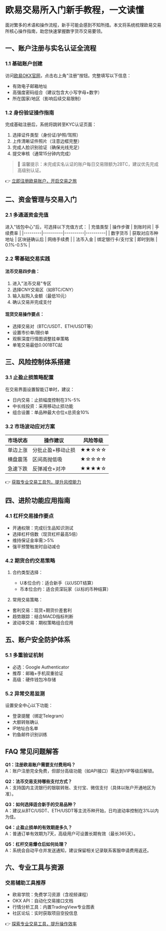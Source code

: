 # 欧易交易所入门新手教程，一文读懂

面对繁多的术语和操作流程，新手可能会感到不知所措。本文将系统梳理欧易交易所核心操作指南，助您快速掌握数字货币交易要领。

## 一、账户注册与实名认证全流程
### 1.1 基础账户创建
访问[欧易OKX官网](https://bit.ly/okx_welcome)，点击右上角"注册"按钮。完整填写以下信息：
- 有效电子邮箱地址
- 高强度密码组合（建议包含大小写字母+数字）
- 所在国家/地区（影响后续交易限制）

### 1.2 身份验证操作指南
完成基础注册后，系统将跳转至KYC认证页面：
1. 选择证件类型（身份证/护照/驾照）
2. 上传清晰证件照片（注意边框完整）
3. 完成人脸识别验证（确保光线充足）
4. 提交审核（通常15分钟内完成）

> 📌 温馨提示：未完成实名认证的账户每日交易限额为2BTC，建议优先完成高级别认证。

👉 [立即注册欧易账户，开启交易之旅](https://bit.ly/okx_welcome)

## 二、资金管理与交易入门
### 2.1 多通道资金充值
进入"钱包中心"后，可选择以下充值方式：
| 充值类型 | 操作步骤 | 到账时间 | 手续费率 |
|---------|----------|----------|----------|
| 数字货币 | 获取对应币种地址 | 区块链确认后 | 网络手续费 |
| 法币入金 | 绑定银行卡/支付宝 | 即时到账 | 0.1%-0.5% |

### 2.2 零基础交易实践
#### 法币交易四步曲：
1. 进入"法币交易"专区
2. 选择CNY交易区（如BTC/CNY）
3. 输入拟购入金额（最低10元）
4. 确认交易并完成支付

#### 现货交易操作要点：
- 选择交易对（BTC/USDT、ETH/USDT等）
- 设置市价单/限价单
- 观察深度行情图调整挂单策略
- 单笔交易最低0.001BTC起

## 三、风险控制体系搭建
### 3.1 止盈止损策略配置
在交易界面设置智能订单时，建议：
- 日内交易：止损幅度控制在3%-5%
- 中长线投资：采用移动止损功能
- 组合设置：单品种最大仓位≤总资金10%

### 3.2 市场波动应对方案
| 市场状态 | 操作建议 | 风险等级 |
|----------|----------|----------|
| 单边上涨 | 分批止盈+移动止损 | ★★☆☆☆ |
| 横盘震荡 | 区间高抛低吸 | ★☆☆☆☆ |
| 急速下跌 | 反弹减仓+对冲 | ★★★★☆ |

👉 [获取专业交易工具包，提升风控能力](https://bit.ly/okx_welcome)

## 四、进阶功能应用指南
### 4.1 杠杆交易操作要点
- 开通权限：完成衍生品知识测试
- 选择杠杆倍数（现货杠杆最高5倍）
- 维持保证金率需＞5%
- 强平预警触发时自动减仓

### 4.2 期货合约交易策略
1. 合约类型选择：
   - U本位合约：适合新手（以USDT结算）
   - 币本位合约：适合资深玩家（以标的币种结算）

2. 常用交易策略：
- 套利交易：现货+期货价差套利
- 趋势跟踪：结合MACD指标判断
- 波动率交易：期权策略组合应用

## 五、账户安全防护体系
### 5.1 多重验证机制
- 必选：Google Authenticator
- 推荐：邮箱+手机双重验证
- 高级：硬件钱包冷存储

### 5.2 异常交易监测
设置安全中心以下功能：
- 登录提醒（绑定Telegram）
- 大额转账确认
- IP地址白名单
- 钓鱼邮件识别训练

## FAQ 常见问题解答

**Q1：注册欧易账户需要支付费用吗？**  
A：账户注册完全免费，但部分高级功能（如API接口）需达到VIP等级后解锁。

**Q2：法币交易支持哪些支付方式？**  
A：支持国内主流银行的银联转账、支付宝、微信支付（具体以账户开通地区为准）。

**Q3：如何选择适合新手的交易品种？**  
A：建议从BTC/USDT、ETH/USDT等主流币种开始，日均波动率控制在3%以内为佳。

**Q4：止盈止损单的有效期是多久？**  
A：普通订单有效期为7天，高级用户可设置长期有效（最长365天）。

**Q5：杠杆交易爆仓后如何处理？**  
A：系统会自动平仓并发送通知，建议保留相关记录联系客服申请费用返还。

## 六、专业工具与资源
### 交易辅助工具推荐
- 欧易学院：免费学习资源（含视频课程）
- OKX API：自动化交易接口文档
- 行情分析工具：内置TradingView专业图表
- 社区论坛：实时获取项目空投信息

👉 [探索专业交易工具，提升操作效率](https://bit.ly/okx_welcome)
